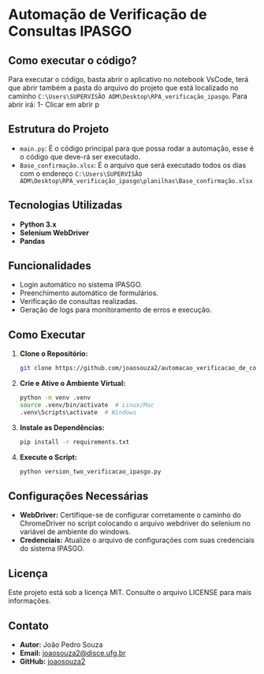 
# Automação de Verificação de Consultas IPASGO

## Como executar o código?  

Para executar o código, basta abrir o aplicativo no notebook VsCode, terá que abrir também a pasta do arquivo do projeto que está localizado no caminho `C:\Users\SUPERVISÃO ADM\Desktop\RPA_verificação_ipasgo`. 
Para abrir irá: 
   1- Clicar em abrir p

## Estrutura do Projeto

- `main.py`: É o código principal para que possa rodar a automação, esse é o código que deve-rá ser executado.
- `Base_confirmação.xlsx`: É o arquivo que será executado todos os dias com o endereço `C:\Users\SUPERVISÃO ADM\Desktop\RPA_verificação_ipasgo\planilhas\Base_confirmação.xlsx`

## Tecnologias Utilizadas

- **Python 3.x**
- **Selenium WebDriver**
- **Pandas**

## Funcionalidades

- Login automático no sistema IPASGO.
- Preenchimento automático de formulários.
- Verificação de consultas realizadas.
- Geração de logs para monitoramento de erros e execução.

## Como Executar

1. **Clone o Repositório:**
   ```bash
   git clone https://github.com/joaosouza2/automacao_verificacao_de_consulta_ipasgo.git
   ```
2. **Crie e Ative o Ambiente Virtual:**
   ```bash
   python -m venv .venv
   source .venv/bin/activate  # Linux/Mac
   .venv\Scripts\activate  # Windows
   ```
3. **Instale as Dependências:**
   ```bash
   pip install -r requirements.txt
   ```
4. **Execute o Script:**
   ```bash
   python version_two_verificacao_ipasgo.py
   ```

## Configurações Necessárias

- **WebDriver:** Certifique-se de configurar corretamente o caminho do ChromeDriver no script colocando o arquivo webdriver do selenium no variável de ambiente do windows.
- **Credenciais:** Atualize o arquivo de configurações com suas credenciais do sistema IPASGO.

## Licença

Este projeto está sob a licença MIT. Consulte o arquivo LICENSE para mais informações.

## Contato

- **Autor:** João Pedro Souza
- **Email:** joaosouza2@disce.ufg.br
- **GitHub:** [joaosouza2](https://github.com/joaosouza2)
